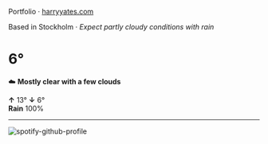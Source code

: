 Portfolio · [harryyates.com](https://harryyates.com)

<!-- WEATHER_START -->
Based in Stockholm · *Expect partly cloudy conditions with rain*

# 6°
☁️ **Mostly clear with a few clouds**

**↑** 13° **↓** 6°  
**Rain** 100%

---
<!-- WEATHER_END -->

<p align="left">
  <a>
    <img src="https://spotify-github-profile.kittinanx.com/api/view?uid=bigbello&cover_image=true&theme=natemoo-re&show_offline=true&background_color=121212&interchange=false&bar_color=53b14f&bar_color_cover=false" alt="spotify-github-profile">
  </a>
</p>